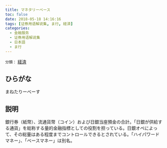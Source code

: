 ```yaml
---
title: マネタリーベース
toc: false
date: 2018-05-18 14:16:16
tags: [证券用语解说集, ま行, 経済]
categories:
  - 金融服务
  - 证券用语解说集
  - 日本語
  - ま行
---
```


`分類：` [経済](/tags/経済/)

## ひらがな

まねたりーべーす

## 説明

銀行券（紙幣）、流通貨幣（コイン）および日銀当座預金の合計。「日銀が供給する通貨」を総称する量的金融指標としての役割を担っている。日銀オペによって、その総量はある程度までコントロールできるとされている。「ハイパワードマネー」、「ベースマネー」は別名。
